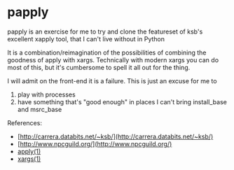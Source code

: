 # papply

papply is an exercise for me to try and clone the featureset of ksb's
excellent xapply tool, that I can't live without in Python

It is a combination/reimagination of the possibilities of combining the
goodness of apply with xargs.  Technically with modern xargs you can do
most of this, but it's cumbersome to spell it all out for the thing.

I will admit on the front-end it is a failure.  This is just an excuse
for me to

1. play with processes
2. have something that's "good enough" in places I can't bring
install_base and msrc_base


References:
* [http://carrera.databits.net/~ksb/](http://carrera.databits.net/~ksb/)
* [http://www.npcguild.org/](http://www.npcguild.org/)
* [apply(1)](http://www.freebsd.org/cgi/man.cgi?query=apply&apropos=0&sektion=0&manpath=FreeBSD+10.0-RELEASE&arch=default&format=html)
* [xargs(1)](http://www.freebsd.org/cgi/man.cgi?query=xargs&apropos=0&sektion=0&manpath=FreeBSD+10.0-RELEASE&arch=default&format=html)

